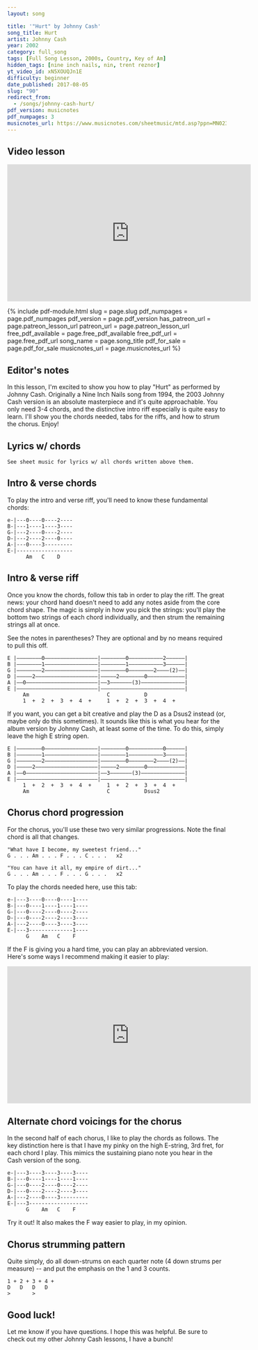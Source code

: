 ```yaml
---
layout: song

title: '"Hurt" by Johnny Cash'
song_title: Hurt
artist: Johnny Cash
year: 2002
category: full_song
tags: [Full Song Lesson, 2000s, Country, Key of Am]
hidden_tags: [nine inch nails, nin, trent reznor]
yt_video_id: xN5XOUQJn1E
difficulty: beginner
date_published: 2017-08-05
slug: "90"
redirect_from:
  - /songs/johnny-cash-hurt/
pdf_version: musicnotes
pdf_numpages: 3
musicnotes_url: https://www.musicnotes.com/sheetmusic/mtd.asp?ppn=MN0236769
---
```


## Video lesson

<iframe width="560" height="315" src="https://www.youtube.com/embed/xN5XOUQJn1E?showinfo=0" frameborder="0" allowfullscreen></iframe>

{% include pdf-module.html slug = page.slug pdf_numpages = page.pdf_numpages pdf_version = page.pdf_version has_patreon_url = page.patreon_lesson_url patreon_url = page.patreon_lesson_url free_pdf_available = page.free_pdf_available free_pdf_url = page.free_pdf_url song_name = page.song_title pdf_for_sale = page.pdf_for_sale musicnotes_url = page.musicnotes_url %}

## Editor's notes

In this lesson, I'm excited to show you how to play "Hurt" as performed by Johnny Cash. Originally a Nine Inch Nails song from 1994, the 2003 Johnny Cash version is an absolute masterpiece and it's quite approachable. You only need 3-4 chords, and the distinctive intro riff especially is quite easy to learn. I'll show you the chords needed, tabs for the riffs, and how to strum the chorus. Enjoy!

## Lyrics w/ chords

    See sheet music for lyrics w/ all chords written above them.

<!-- INTRO
    E |––––––––0–––––––––––––––––|––––––––0–––––––––––2––––––|
    B |––––––––1–––––––––––––––––|––––––––1–––––––––––3––––––|
    G |––––––––2–––––––––––––––––|––––––––0––––––––2––––(2)––|
    D |–––––2––––––––––––––––––––|–––––2––––––––0––––––––––––|  ...play twice, then start
    A |––0–––––––––––––––––––––––|––3–––––––(3)––––––––––––––|     verse with same riff
    E |––––––––––––––––––––––––––|–––––––––––––––––––––––––––|
         Am                         C           D
         1  +  2  +  3  +  4  +     1  +  2  +  3  +  4  +   

VERSE
    Am      C      D      Am        C      D      Am  
    .....I hurt myself today... to see if I still feel
            C    D        Am         C      D          Am
    ......I focus on the pain... the only thing that's real
              C      D        Am         C       D     Am
    ......The needle tears a hole... the old familiar sting
                 C      D       Am            C      D          (G)
    ......Try to kill it, all away... but I remember everything

CHORUS
        G     Am              F    C               G
        ......What have I become..... my sweetest friend
              Am          F         C           G
        ......Everyone I know goes away in the end   
                  Am                 F     G
        ......And you could have it all... my empire of dirt
              Am              F      G               Am
        ......I will let you down... I will make you hurt

Am     C            D      Am       C      D       Am
....I wear this crown of thorns... upon my liars chair
       C        D       Am       C     D     Am
......Full of broken thoughts... I cannot repair
         C         D         Am          C      D      Am
......Beneath the stains of time... the feelings disappear
      C       D        Am     C    D           (G)   
......You are someone else... I am still right here

        G     Am            F     C               G
        ......What have I become..... my sweetest friend
              Am          F         C          G
        ......Everyone I know goes away in the end
                  Am                 F     G
        ......And you could have it all... my empire of dirt
              Am             F       G               
        ......I will let you down... I will make you hurt
                 Am             F         G  
        ......If I could start again... a million miles away
              Am            F       G              Am
        ......I will keep myself... I would find a way -->

## Intro & verse chords

To play the intro and verse riff, you'll need to know these fundamental chords:

    e-|---0----0----2----
    B-|---1----1----3----
    G-|---2----0----2----
    D-|---2----2----0----
    A-|---0----3---------
    E-|------------------
          Am   C    D

## Intro & verse riff

Once you know the chords, follow this tab in order to play the riff. The great news: your chord hand doesn't need to add any notes aside from the core chord shape. The magic is simply in how you pick the strings: you'll play the bottom two strings of each chord individually, and then strum the remaining strings all at once.

See the notes in parentheses? They are optional and by no means required to pull this off.

    E |––––––––0–––––––––––––––––|––––––––0–––––––––––2––––––|
    B |––––––––1–––––––––––––––––|––––––––1–––––––––––3––––––|
    G |––––––––2–––––––––––––––––|––––––––0––––––––2––––(2)––|
    D |–––––2––––––––––––––––––––|–––––2––––––––0––––––––––––|
    A |––0–––––––––––––––––––––––|––3–––––––(3)––––––––––––––|
    E |––––––––––––––––––––––––––|–––––––––––––––––––––––––––|
         Am                         C           D
         1  +  2  +  3  +  4  +     1  +  2  +  3  +  4  +   

If you want, you can get a bit creative and play the D as a Dsus2 instead (or, maybe only do this sometimes). It sounds like this is what you hear for the album version by Johnny Cash, at least some of the time. To do this, simply leave the high E string open.

    E |––––––––0–––––––––––––––––|––––––––0–––––––––––0––––––|
    B |––––––––1–––––––––––––––––|––––––––1–––––––––––3––––––|
    G |––––––––2–––––––––––––––––|––––––––0––––––––2––––(2)––|
    D |–––––2––––––––––––––––––––|–––––2––––––––0––––––––––––|
    A |––0–––––––––––––––––––––––|––3–––––––(3)––––––––––––––|
    E |––––––––––––––––––––––––––|–––––––––––––––––––––––––––|
         1  +  2  +  3  +  4  +     1  +  2  +  3  +  4  +   
         Am                         C           Dsus2

## Chorus chord progression

For the chorus, you'll use these two very similar progressions. Note the final chord is all that changes.

    "What have I become, my sweetest friend..."
    G . . . Am . . . F . . . C . . .   x2

    "You can have it all, my empire of dirt..."
    G . . . Am . . . F . . . G . . .   x2

To play the chords needed here, use this tab:

    e-|---3----0----0----1----
    B-|---0----1----1----1----
    G-|---0----2----0----2----
    D-|---0----2----2----3----
    A-|---2----0----3----3----
    E-|---3--------------1----
          G    Am   C    F

If the F is giving you a hard time, you can play an abbreviated version. Here's some ways I recommend making it easier to play:

<iframe width="560" height="315" src="https://www.youtube.com/embed/2TwKQliJVkY?showinfo=0" frameborder="0" allowfullscreen></iframe>

## Alternate chord voicings for the chorus

In the second half of each chorus, I like to play the chords as follows. The key distinction here is that I have my pinky on the high E-string, 3rd fret, for each chord I play. This mimics the sustaining piano note you hear in the Cash version of the song.

    e-|---3----3----3----3----
    B-|---0----1----1----1----
    G-|---0----2----0----2----
    D-|---0----2----2----3----
    A-|---2----0----3---------
    E-|---3-------------------
          G    Am   C    F

Try it out! It also makes the F way easier to play, in my opinion.

## Chorus strumming pattern

Quite simply, do all down-strums on each quarter note (4 down strums per measure) -- and put the emphasis on the 1 and 3 counts.

    1 + 2 + 3 + 4 +
    D   D   D   D
    >       >

## Good luck!

Let me know if you have questions. I hope this was helpful. Be sure to check out my other Johnny Cash lessons, I have a bunch!
